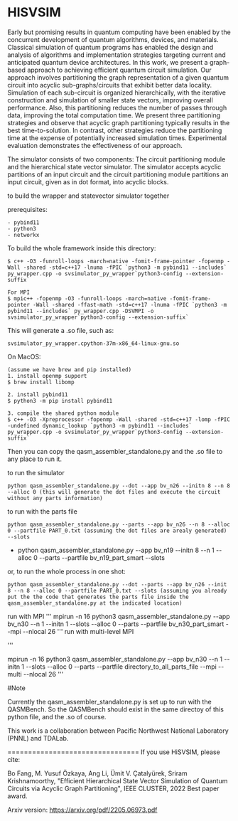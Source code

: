 <h1>HISVSIM</h1>

Early but promising results in quantum computing have been enabled by the concurrent development of quantum algorithms, devices, and materials. Classical simulation of quantum programs has enabled the design and analysis of algorithms and implementation strategies targeting current and anticipated quantum device architectures. In this work, we present a graph-based approach to achieving efficient quantum circuit simulation. Our approach involves partitioning the graph representation of a given quantum circuit into acyclic sub-graphs/circuits that exhibit better data locality. Simulation of each sub-circuit is organized hierarchically, with the iterative construction and simulation of smaller state vectors, improving overall performance. Also, this partitioning reduces the number of passes through data, improving the total computation time. We present three partitioning strategies and observe that acyclic graph partitioning typically results in the best time-to-solution. In contrast, other strategies reduce the partitioning time at the expense of potentially increased simulation times. Experimental evaluation demonstrates the effectiveness of our approach.

The simulator consists of two components: The circuit partitioning module and the hierarchical state vector simulator. The simulator accepts acyclic partitions of an input circuit and the circuit partitioning module partitions an input circuit, given as in dot format, into acyclic blocks.


to build the wrapper and statevector simulator together

prerequisites:

    - pybind11
    - python3
    - networkx

To build the whole framework inside this directory:

    $ c++ -O3 -funroll-loops -march=native -fomit-frame-pointer -fopenmp -Wall -shared -std=c++17 -lnuma -fPIC `python3 -m pybind11 --includes` py_wrapper.cpp -o svsimulator_py_wrapper`python3-config --extension-suffix`

    For MPI
    $ mpic++ -fopenmp -O3 -funroll-loops -march=native -fomit-frame-pointer -Wall -shared -ffast-math -std=c++17 -lnuma -fPIC `python3 -m pybind11 --includes` py_wrapper.cpp -DSVMPI -o svsimulator_py_wrapper`python3-config --extension-suffix`

This will generate a .so file, such as:
   
    svsimulator_py_wrapper.cpython-37m-x86_64-linux-gnu.so

On MacOS:

    (assume we have brew and pip installed)
    1. install openmp support 
    $ brew install libomp

    2. install pybind11
    $ python3 -m pip install pybind11

    3. compile the shared python module
    $ c++ -O3 -Xpreprocessor -fopenmp -Wall -shared -std=c++17 -lomp -fPIC -undefined dynamic_lookup `python3 -m pybind11 --includes` py_wrapper.cpp -o svsimulator_py_wrapper`python3-config --extension-suffix`    

Then you can copy the qasm_assembler_standalone.py and the .so file to any place to run it. 


to run the simulator

    python qasm_assembler_standalone.py --dot --app bv_n26 --initn 8 --n 8 --alloc 0 (this will generate the dot files and execute the circuit without any parts information)

to run with the parts file

    python qasm_assembler_standalone.py --parts --app bv_n26 --n 8 --alloc 0 --partfile PART_0.txt (assuming the dot files are arealy generated) --slots

   * python qasm_assembler_standalone.py --app bv_n19 --initn 8 --n 1 --alloc 0 --parts --partfile bv_n19_part_smart --slots

or, to run the whole process in one shot:

    python qasm_assembler_standalone.py --dot --parts --app bv_n26 --init 8 --n 8 --alloc 0 --partfile PART_0.txt --slots (assuming you already put the the code that generates the parts file inside the qasm_assembler_standalone.py at the indicated location)

run with MPI
'''
mpirun -n 16 python3 qasm_assembler_standalone.py --app bv_n30 --n 1 --initn 1 --slots --alloc 0 --parts --partfile bv_n30_part_smart --mpi --nlocal 26
'''
run with multi-level MPI

  '''
 
 mpirun -n 16 python3 qasm_assembler_standalone.py --app bv_n30 --n 1 --initn 1 --slots --alloc 0 --parts --partfile directory_to_all_parts_file --mpi --multi --nlocal 26
  '''

#Note

Currently the qasm_assembler_standalone.py is set up to run with the QASMBench. So the QASMBench should exist in the same directoy of this python file, and the .so of course.  


This work is a collaboration between Pacific Northwest National Laboratory (PNNL) and TDALab.

================================
If you use HiSVSIM, please cite:

Bo Fang, M. Yusuf Özkaya, Ang Li, Ümit V. Çatalyürek, Sriram Krishnamoorthy,
"Efficient Hierarchical State Vector Simulation of Quantum Circuits via Acyclic Graph Partitioning",
IEEE CLUSTER, 2022  Best paper award.

Arxiv version: https://arxiv.org/pdf/2205.06973.pdf


